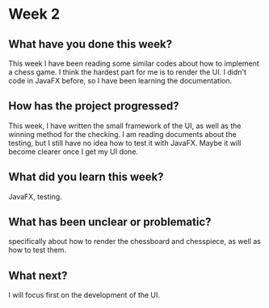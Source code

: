 # Week 2

## What have you done this week?

This week I have been reading some similar codes about how to implement a chess game. I think the hardest part for me is to render the UI. I didn't code in JavaFX before, so I have been learning the documentation.

## How has the project progressed?

This week, I have written the small framework of the UI, as well as the winning method for the checking. I am reading documents about the testing, but I still have no idea how to test it with JavaFX. Maybe it will become clearer once I get my UI done.

## What did you learn this week?

JavaFX, testing.

## What has been unclear or problematic?

specifically about how to render the chessboard and chesspiece, as well as how to test them.

## What next?

I will focus first on the development of the UI.
